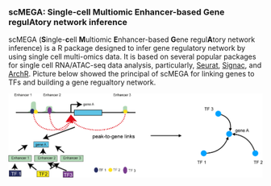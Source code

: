 ### scMEGA: Single-cell Multiomic Enhancer-based Gene regulAtory network inference

scMEGA (**S**ingle-**c**ell **M**ultiomic **E**nhancer-based **G**ene regul**A**tory network inference) is a R package designed to infer gene regulatory network by using single cell 
multi-omics data. It is based on several popular packages for single cell RNA/ATAC-seq data analysis, 
particularly, [Seurat](https://satijalab.org/seurat/), [Signac](https://satijalab.org/signac/index.html), and [ArchR](https://www.archrproject.com/). Picture below showed the principal of scMEGA for
linking genes to TFs and building a gene regualtory network.

![](./man/figures/schematic.png)


